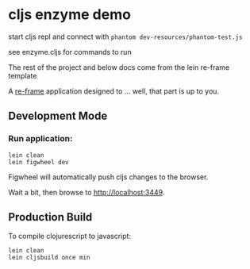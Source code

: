 # cljs enzyme demo

start cljs repl and connect with `phantom dev-resources/phantom-test.js`

see enzyme.cljs for commands to run

The rest of the project and below docs come from the lein re-frame template


A [re-frame](https://github.com/Day8/re-frame) application designed to ... well, that part is up to you.

## Development Mode

### Run application:

```
lein clean
lein figwheel dev
```

Figwheel will automatically push cljs changes to the browser.

Wait a bit, then browse to [http://localhost:3449](http://localhost:3449).

## Production Build


To compile clojurescript to javascript:

```
lein clean
lein cljsbuild once min
```
